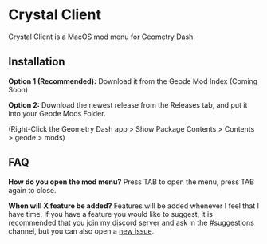 # Crystal Client

Crystal Client is a MacOS mod menu for Geometry Dash.

## Installation

**Option 1 (Recommended):** Download it from the Geode Mod Index (Coming Soon)

**Option 2:** Download the newest release from the Releases tab, and put it into your Geode Mods Folder.

(Right-Click the Geometry Dash app > Show Package Contents > Contents > geode > mods)

## FAQ

**How do you open the mod menu?**
Press TAB to open the menu, press TAB again to close.

**When will X feature be added?**
Features will be added whenever I feel that I have time. If you have a feature you would like to suggest, it is recommended that you join my [discord server](https://discord.gg/xV5dekWHTd) and ask in the #suggestions channel, but you can also open a [new issue](https://github.com/ninXout/Crystal-Client/issues/new).
